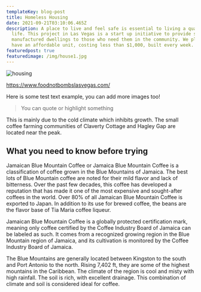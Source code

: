 ```yaml
---
templateKey: blog-post
title: Homeless Housing
date: 2021-09-21T03:10:06.465Z
description: A place to live and feel safe is essential to living a quality
  life. This project in Las Vegas is a start up initiative to provide small
  manufactured dwellings to those who need them in the community. We plan to
  have an affordable unit, costing less than $1,000, built every week.
featuredpost: true
featuredimage: /img/house1.jpg
---
```

![](/img/house1.jpg "housing")

<a href="https://www.foodnotbombslasvegas.com/">https://www.foodnotbombslasvegas.com/</a>

Here is some test text example, you can add more images too!

> You can quote or highlight something

This is mainly due to the cold climate which inhibits growth. The small coffee farming communities of Claverty Cottage and Hagley Gap are located near the peak.

## What you need to know before trying

Jamaican Blue Mountain Coffee or Jamaica Blue Mountain Coffee is a classification of coffee grown in the Blue Mountains of Jamaica. The best lots of Blue Mountain coffee are noted for their mild flavor and lack of bitterness. Over the past few decades, this coffee has developed a reputation that has made it one of the most expensive and sought-after coffees in the world. Over 80% of all Jamaican Blue Mountain Coffee is exported to Japan. In addition to its use for brewed coffee, the beans are the flavor base of Tia Maria coffee liqueur.

Jamaican Blue Mountain Coffee is a globally protected certification mark, meaning only coffee certified by the Coffee Industry Board of Jamaica can be labeled as such. It comes from a recognized growing region in the Blue Mountain region of Jamaica, and its cultivation is monitored by the Coffee Industry Board of Jamaica.

The Blue Mountains are generally located between Kingston to the south and Port Antonio to the north. Rising 7,402 ft, they are some of the highest mountains in the Caribbean. The climate of the region is cool and misty with high rainfall. The soil is rich, with excellent drainage. This combination of climate and soil is considered ideal for coffee.